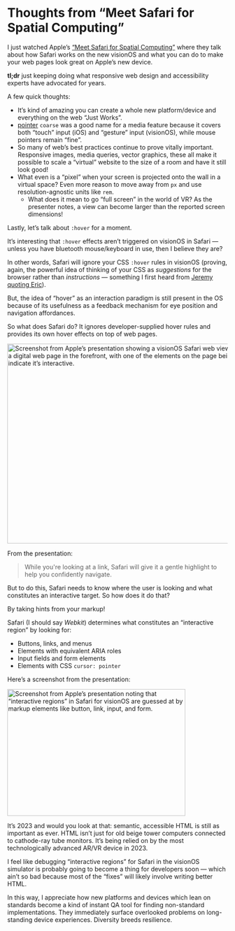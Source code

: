 # Thoughts from “Meet Safari for Spatial Computing”

I just watched Apple’s [“Meet Safari for Spatial Computing”](https://developer.apple.com/videos/play/wwdc2023/10279/) where they talk about how Safari works on the new visionOS and what you can do to make your web pages look great on Apple’s new device.

**tl;dr** just keeping doing what responsive web design and accessibility experts have advocated for years.

A few quick thoughts:

- It’s kind of amazing you can create a whole new platform/device and everything on the web “Just Works”.
- [pointer](https://developer.mozilla.org/en-US/docs/Web/CSS/@media/pointer) `coarse` was a good name for a media feature because it covers both “touch” input (iOS) and “gesture” input (visionOS), while mouse pointers remain “fine”.
- So many of web’s best practices continue to prove vitally important. Responsive images, media queries, vector graphics, these all make it possible to scale a “virtual” website to the size of a room and have it still look good!
- What even is a “pixel” when your screen is projected onto the wall in a virtual space? Even more reason to move away from `px` and use resolution-agnostic units like `rem`.
	- What does it mean to go “full screen” in the world of VR? As the presenter notes, a view can become larger than the reported screen dimensions!

Lastly, let’s talk about `:hover` for a moment.

It’s interesting that `:hover` effects aren’t triggered on visionOS in Safari — unless you have bluetooth mouse/keyboard in use, then I believe they are?

In other words, Safari will ignore your CSS `:hover` rules in  visionOS (proving, again, the powerful idea of thinking of your CSS as _suggestions_ for the browser rather than _instructions_ — something I first heard from [Jeremy quoting Eric](https://adactio.com/journal/18454)).

But, the idea of “hover” as an interaction paradigm is still present in the OS because of its usefulness as a feedback mechanism for eye position and navigation affordances.

So what does Safari do? It ignores developer-supplied hover rules and provides its own hover effects on top of web pages.

<img src="https://cdn.jim-nielsen.com/blog/2023/safari-spacial-computing-hover.png" width="814" height="457" alt="Screenshot from Apple’s presentation showing a visionOS Safari web view with a physical room in the background and a digital web page in the forefront, with one of the elements on the page being given a subtle background highlight to indicate it’s interactive." />

From the presentation:

> While you're looking at a link, Safari will give it a gentle highlight to help you confidently navigate.

But to do this, Safari needs to know where the user is looking and what constitutes an interactive target. So how does it do that? 

By taking hints from your markup!

Safari (I should say _Webkit_) determines what constitutes an “interactive region” by looking for:

- Buttons, links, and menus
- Elements with equivalent ARIA roles
- Input fields and form elements
- Elements with CSS `cursor: pointer`

Here’s a screenshot from the presentation:

<img src="https://cdn.jim-nielsen.com/blog/2023/safari-spacial-computing-rules.png" width="407" height="290" alt="Screenshot from Apple’s presentation noting that “interactive regions” in Safari for visionOS are guessed at by markup elements like button, link, input, and form." />

It’s 2023 and would you look at that: semantic, accessible HTML is still as important as ever. HTML isn’t just for old beige tower computers connected to cathode-ray tube monitors. It’s being relied on by the most technologically advanced AR/VR device in 2023.

I feel like debugging “interactive regions” for Safari in the visionOS simulator is probably going to become a thing for developers soon — which ain’t so bad because most of the “fixes” will likely involve writing better HTML.

In this way, I appreciate how new platforms and devices which lean on standards become a kind of instant QA tool for finding non-standard implementations. They immediately surface overlooked problems on long-standing device experiences. Diversity breeds resilience.
